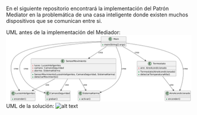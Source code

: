 En el siguiente repositorio encontrará la implementación del Patrón Mediator en la problemática de una casa inteligente donde existen muchos dispositivos que se comunican entre si.

UML antes de la implementación del Mediador:
![alt text](JavaApplication6/src/UML/UMLcasaInteligente.png)
UML de la solución:
![alt text](http://url/to/img.png)
